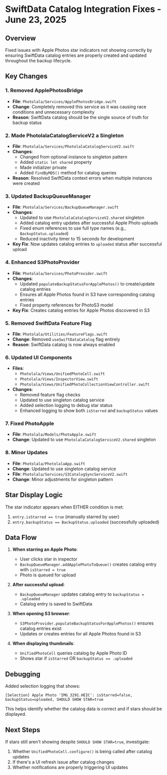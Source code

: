 # SwiftData Catalog Integration Fixes - June 23, 2025

## Overview
Fixed issues with Apple Photos star indicators not showing correctly by ensuring SwiftData catalog entries are properly created and updated throughout the backup lifecycle.

## Key Changes

### 1. Removed ApplePhotosBridge
- **File**: `Photolala/Services/ApplePhotosBridge.swift`
- **Change**: Completely removed this service as it was causing race conditions and unnecessary complexity
- **Reason**: SwiftData catalog should be the single source of truth for backup status

### 2. Made PhotolalaCatalogServiceV2 a Singleton
- **File**: `Photolala/Services/PhotolalaCatalogServiceV2.swift`
- **Changes**:
  - Changed from optional instance to singleton pattern
  - Added `static let shared` property
  - Made initializer private
  - Added `findByMD5()` method for catalog queries
- **Reason**: Resolved SwiftData context errors when multiple instances were created

### 3. Updated BackupQueueManager
- **File**: `Photolala/Services/BackupQueueManager.swift`
- **Changes**:
  - Updated to use `PhotolalaCatalogServiceV2.shared` singleton
  - Added catalog entry updates after successful Apple Photo uploads
  - Fixed enum references to use full type names (e.g., `BackupStatus.uploaded`)
  - Reduced inactivity timer to 15 seconds for development
- **Key Fix**: Now updates catalog entries to `uploaded` status after successful upload

### 4. Enhanced S3PhotoProvider
- **File**: `Photolala/Services/PhotoProvider.swift`
- **Changes**:
  - Updated `populateBackupStatusForApplePhotos()` to create/update catalog entries
  - Ensures all Apple Photos found in S3 have corresponding catalog entries
  - Fixed property references for PhotoS3 model
- **Key Fix**: Creates catalog entries for Apple Photos discovered in S3

### 5. Removed SwiftData Feature Flag
- **File**: `Photolala/Utilities/FeatureFlags.swift`
- **Change**: Removed `useSwiftDataCatalog` flag entirely
- **Reason**: SwiftData catalog is now always enabled

### 6. Updated UI Components
- **Files**: 
  - `Photolala/Views/UnifiedPhotoCell.swift`
  - `Photolala/Views/InspectorView.swift`
  - `Photolala/Views/UnifiedPhotoCollectionViewController.swift`
- **Changes**:
  - Removed feature flag checks
  - Updated to use singleton catalog service
  - Added selection logging to debug star status
  - Enhanced logging to show both `isStarred` and `backupStatus` values

### 7. Fixed PhotoApple
- **File**: `Photolala/Models/PhotoApple.swift`
- **Change**: Updated to use `PhotolalaCatalogServiceV2.shared` singleton

### 8. Minor Updates
- **File**: `Photolala/PhotolalaApp.swift`
- **Change**: Updated to use singleton catalog service
- **File**: `Photolala/Services/S3CatalogSyncServiceV2.swift`
- **Change**: Minor adjustments for singleton pattern

## Star Display Logic

The star indicator appears when EITHER condition is met:
1. `entry.isStarred == true` (manually starred by user)
2. `entry.backupStatus == BackupStatus.uploaded` (successfully uploaded)

## Data Flow

1. **When starring an Apple Photo**:
   - User clicks star in inspector
   - `BackupQueueManager.addApplePhotoToQueue()` creates catalog entry with `isStarred = true`
   - Photo is queued for upload

2. **After successful upload**:
   - `BackupQueueManager` updates catalog entry to `backupStatus = .uploaded`
   - Catalog entry is saved to SwiftData

3. **When opening S3 browser**:
   - `S3PhotoProvider.populateBackupStatusForApplePhotos()` ensures catalog entries exist
   - Updates or creates entries for all Apple Photos found in S3

4. **When displaying thumbnails**:
   - `UnifiedPhotoCell` queries catalog by Apple Photo ID
   - Shows star if `isStarred` OR `backupStatus == .uploaded`

## Debugging

Added selection logging that shows:
```
[Selection] Apple Photo 'IMG_3291.HEIC': isStarred=false, backupStatus=uploaded, SHOULD SHOW STAR=true
```

This helps identify whether the catalog data is correct and if stars should be displayed.

## Next Steps

If stars still aren't showing despite `SHOULD SHOW STAR=true`, investigate:
1. Whether `UnifiedPhotoCell.configure()` is being called after catalog updates
2. If there's a UI refresh issue after catalog changes
3. Whether notifications are properly triggering UI updates